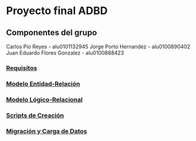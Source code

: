 # Proyecto final ADBD
## Componentes del grupo
Carlos Pío Reyes - alu0101132945
Jorge Porto Hernandez - alu0100890402
Juan Eduardo Flores Gonzalez - alu0100888423

### [Requisitos](https://drive.google.com/file/d/1Mk_Fws0cnXVHXrozmHdO7bLkedA6s9bn/view?usp=sharing&authuser=1)
### [Modelo Entidad-Relación](https://drive.google.com/file/d/1310WDrSlCDDioL4g-waBW37hNg-Q_e6Z/view?usp=sharing&authuser=1)
### [Modelo Lógico-Relacional](https://drive.google.com/file/d/1L8GxmLcMCG5V1cg5s1F3KC1b9_dwzn-3/view?usp=sharing&authuser=1)
### [Scripts de Creación](https://drive.google.com/file/d/1BTnbwCSl9i5hcoqAUaZWn3v4l71l2fDD/view?usp=sharing&authuser=1)
### [Migración y Carga de Datos](https://drive.google.com/file/d/1L-WMGWHXMmuAf4hvNmmCWpMyxZkN0OLY/view?usp=sharing&authuser=1)
